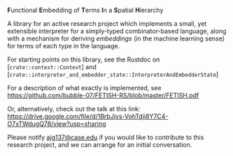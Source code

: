 **F**unctional **E**mbedding of **T**erms **I**n a **S**patial **H**ierarchy

A library for an active research project which implements a small, yet
extensible interpreter for a simply-typed combinator-based language,
along with a mechanism for deriving _embeddings_ (in the machine learning sense)
for terms of each type in the language. 

For starting points on this library, see the Rustdoc on [`crate::context::Context`] and 
[`crate::interpreter_and_embedder_state::InterpreterAndEmbedderState`]

For a description of what exactly is implemented, see
<https://github.com/bubble-07/FETISH-RS/blob/master/FETISH.pdf>

Or, alternatively, check out the talk at this link:
<https://drive.google.com/file/d/1BrbJivs-VohTdji8Y7C4-O7xTWdugQ78/view?usp=sharing>

Please notify ajg137@case.edu if you would like to contribute to this research project, 
and we can arrange for an initial conversation.
